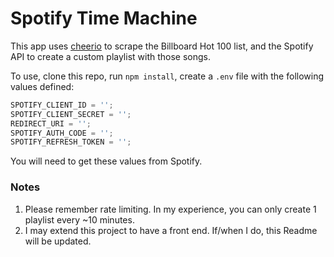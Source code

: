 # Spotify Time Machine

This app uses [cheerio](https://www.npmjs.com/package/cheerio) to scrape the Billboard Hot 100 list, and the Spotify API to create a custom playlist with those songs.

To use, clone this repo, run `npm install`, create a `.env` file with the following values defined:

```javascript
SPOTIFY_CLIENT_ID = '';
SPOTIFY_CLIENT_SECRET = '';
REDIRECT_URI = '';
SPOTIFY_AUTH_CODE = '';
SPOTIFY_REFRESH_TOKEN = '';
```

You will need to get these values from Spotify.

### Notes

1. Please remember rate limiting. In my experience, you can only create 1 playlist every ~10 minutes.
2. I may extend this project to have a front end. If/when I do, this Readme will be updated.

